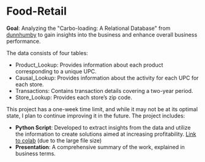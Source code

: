 # Food-Retail

**Goal**: Analyzing the "Carbo-loading: A Relational Database" from [dunnhumby](https://www.dunnhumby.com/source-files/) 
to gain insights into the business and enhance overall business performance.

The data consists of four tables:
- Product_Lookup: Provides information about each product corresponding to a unique UPC.
- Causal_Lookup: Provides information about the activity for each UPC for each store.
- Transactions: Contains transaction details covering a two-year period.
- Store_Lookup: Provides each store’s zip code.

This project has a one-week time limit, and while it may not be at its optimal state, I plan to continue improving it in the future.
The project includes:
- **Python Script**: Developed to extract insights from the data and utilize the information to create solutions aimed at increasing profitability.
  [Link to colab](https://colab.research.google.com/gist/Nanoth-T/27f8ce43e618cdf464c26f03fcd298ba/food_retail.ipynb) (due to the large file size)
- **Presentation**: A comprehensive summary of the work, explained in business terms.
